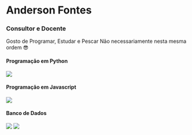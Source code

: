 # Anderson Fontes

### Consultor e Docente

Gosto de Programar, Estudar e Pescar
Não necessariamente nesta mesma ordem 😎

#### Programação em Python
![](https://upload.wikimedia.org/wikipedia/commons/thumb/0/0a/Python.svg/270px-Python.svg.png)

#### Programação em Javascript
![](https://upload.wikimedia.org/wikipedia/commons/thumb/6/6a/JavaScript-logo.png/900px-JavaScript-logo.png)

#### Banco de Dados 
![](https://miro.medium.com/v2/resize:fit:1400/format:webp/0*euY0eeNSpWWQThZL.png)
![](https://encrypted-tbn0.gstatic.com/images?q=tbn:ANd9GcRl3P-jnVaFvLyC8AweZzJ9vQY6Y4egFM2tLQ&s)
